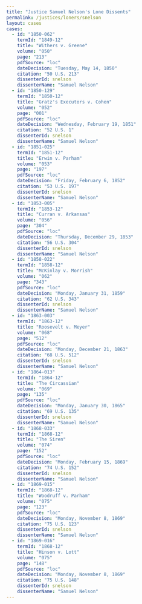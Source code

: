 ```yaml
---
title: "Justice Samuel Nelson's Lone Dissents"
permalink: /justices/loners/snelson
layout: cases
cases:
  - id: "1850-062"
    termId: "1849-12"
    title: "Withers v. Greene"
    volume: "050"
    page: "213"
    pdfSource: "loc"
    dateDecision: "Tuesday, May 14, 1850"
    citation: "50 U.S. 213"
    dissenterId: snelson
    dissenterName: "Samuel Nelson"
  - id: "1850-129"
    termId: "1850-12"
    title: "Gratz's Executors v. Cohen"
    volume: "052"
    page: "001"
    pdfSource: "loc"
    dateDecision: "Wednesday, February 19, 1851"
    citation: "52 U.S. 1"
    dissenterId: snelson
    dissenterName: "Samuel Nelson"
  - id: "1851-025"
    termId: "1851-12"
    title: "Erwin v. Parham"
    volume: "053"
    page: "197"
    pdfSource: "loc"
    dateDecision: "Friday, February 6, 1852"
    citation: "53 U.S. 197"
    dissenterId: snelson
    dissenterName: "Samuel Nelson"
  - id: "1853-005"
    termId: "1853-12"
    title: "Curran v. Arkansas"
    volume: "056"
    page: "304"
    pdfSource: "loc"
    dateDecision: "Thursday, December 29, 1853"
    citation: "56 U.S. 304"
    dissenterId: snelson
    dissenterName: "Samuel Nelson"
  - id: "1858-022"
    termId: "1858-12"
    title: "McKinlay v. Morrish"
    volume: "062"
    page: "343"
    pdfSource: "loc"
    dateDecision: "Monday, January 31, 1859"
    citation: "62 U.S. 343"
    dissenterId: snelson
    dissenterName: "Samuel Nelson"
  - id: "1863-003"
    termId: "1863-12"
    title: "Roosevelt v. Meyer"
    volume: "068"
    page: "512"
    pdfSource: "loc"
    dateDecision: "Monday, December 21, 1863"
    citation: "68 U.S. 512"
    dissenterId: snelson
    dissenterName: "Samuel Nelson"
  - id: "1864-013"
    termId: "1864-12"
    title: "The Circassian"
    volume: "069"
    page: "135"
    pdfSource: "loc"
    dateDecision: "Monday, January 30, 1865"
    citation: "69 U.S. 135"
    dissenterId: snelson
    dissenterName: "Samuel Nelson"
  - id: "1868-033"
    termId: "1868-12"
    title: "The Siren"
    volume: "074"
    page: "152"
    pdfSource: "loc"
    dateDecision: "Monday, February 15, 1869"
    citation: "74 U.S. 152"
    dissenterId: snelson
    dissenterName: "Samuel Nelson"
  - id: "1869-015"
    termId: "1868-12"
    title: "Woodruff v. Parham"
    volume: "075"
    page: "123"
    pdfSource: "loc"
    dateDecision: "Monday, November 8, 1869"
    citation: "75 U.S. 123"
    dissenterId: snelson
    dissenterName: "Samuel Nelson"
  - id: "1869-016"
    termId: "1868-12"
    title: "Hinson v. Lott"
    volume: "075"
    page: "148"
    pdfSource: "loc"
    dateDecision: "Monday, November 8, 1869"
    citation: "75 U.S. 148"
    dissenterId: snelson
    dissenterName: "Samuel Nelson"
---
```

